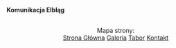 <b>Komunikacja Elbląg</b><br><br>
<center>Mapa strony:<br>
<a href="https://warmkol.github.io/komunikacja-elblag/stronaglowna">Strona Główna</a>
<a href="https://warmkol.github.io/komunikacja-elblag/galeria">Galeria</a>
<a href="https://warmkol.github.io/komunikacja-elblag/tabor">Tabor</a>
<a href="https://warmkol.github.io/komunikacja-elblag/kontakt">Kontakt</a></center>
